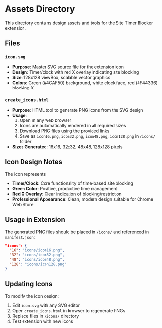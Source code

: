# Assets Directory

This directory contains design assets and tools for the Site Timer Blocker extension.

## Files

### `icon.svg`
- **Purpose**: Master SVG source file for the extension icon
- **Design**: Timer/clock with red X overlay indicating site blocking
- **Size**: 128x128 viewBox, scalable vector graphics
- **Colors**: Green (#4CAF50) background, white clock face, red (#F44336) blocking X

### `create_icons.html`
- **Purpose**: HTML tool to generate PNG icons from the SVG design
- **Usage**: 
  1. Open in any web browser
  2. Icons are automatically rendered in all required sizes
  3. Download PNG files using the provided links
  4. Save as `icon16.png`, `icon32.png`, `icon48.png`, `icon128.png` in `/icons/` folder
- **Sizes Generated**: 16x16, 32x32, 48x48, 128x128 pixels

## Icon Design Notes

The icon represents:
- **Timer/Clock**: Core functionality of time-based site blocking
- **Green Color**: Positive, productive time management
- **Red X Overlay**: Clear indication of blocking/restriction
- **Professional Appearance**: Clean, modern design suitable for Chrome Web Store

## Usage in Extension

The generated PNG files should be placed in `/icons/` and referenced in `manifest.json`:

```json
"icons": {
  "16": "icons/icon16.png",
  "32": "icons/icon32.png", 
  "48": "icons/icon48.png",
  "128": "icons/icon128.png"
}
```

## Updating Icons

To modify the icon design:
1. Edit `icon.svg` with any SVG editor
2. Open `create_icons.html` in browser to regenerate PNGs
3. Replace files in `/icons/` directory
4. Test extension with new icons